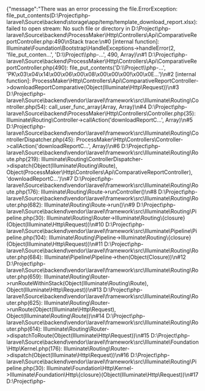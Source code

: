 {"message":"There was an error processing the file.ErrorException: file_put_contents(D:\\Project\\php-laravel\\Source\\backend\\storage\\app\/temp\/template_download_report.xlsx): failed to open stream: No such file or directory in D:\\Project\\php-laravel\\Source\\backend\\ProcessMaker\\Http\\Controllers\\Api\\ComparativeReportController.php:490\nStack trace:\n#0 [internal function]: Illuminate\\Foundation\\Bootstrap\\HandleExceptions->handleError(2, 'file_put_conten...', 'D:\\\\Project\\\\php-...', 490, Array)\n#1 D:\\Project\\php-laravel\\Source\\backend\\ProcessMaker\\Http\\Controllers\\Api\\ComparativeReportController.php(490): file_put_contents('D:\\\\Project\\\\php-...', 'PK\\x03\\x04\\x14\\x00\\x06\\x00\\x08\\x00\\x00\\x00!\\x00\\x0E...')\n#2 [internal function]: ProcessMaker\\Http\\Controllers\\Api\\ComparativeReportController->downloadReportComparative(Object(Illuminate\\Http\\Request))\n#3 D:\\Project\\php-laravel\\Source\\backend\\vendor\\laravel\\framework\\src\\Illuminate\\Routing\\Controller.php(54): call_user_func_array(Array, Array)\n#4 D:\\Project\\php-laravel\\Source\\backend\\ProcessMaker\\Http\\Controllers\\Controller.php(35): Illuminate\\Routing\\Controller->callAction('downloadReportC...', Array)\n#5 D:\\Project\\php-laravel\\Source\\backend\\vendor\\laravel\\framework\\src\\Illuminate\\Routing\\ControllerDispatcher.php(45): ProcessMaker\\Http\\Controllers\\Controller->callAction('downloadReportC...', Array)\n#6 D:\\Project\\php-laravel\\Source\\backend\\vendor\\laravel\\framework\\src\\Illuminate\\Routing\\Route.php(219): Illuminate\\Routing\\ControllerDispatcher->dispatch(Object(Illuminate\\Routing\\Route), Object(ProcessMaker\\Http\\Controllers\\Api\\ComparativeReportController), 'downloadReportC...')\n#7 D:\\Project\\php-laravel\\Source\\backend\\vendor\\laravel\\framework\\src\\Illuminate\\Routing\\Route.php(176): Illuminate\\Routing\\Route->runController()\n#8 D:\\Project\\php-laravel\\Source\\backend\\vendor\\laravel\\framework\\src\\Illuminate\\Routing\\Router.php(682): Illuminate\\Routing\\Route->run()\n#9 D:\\Project\\php-laravel\\Source\\backend\\vendor\\laravel\\framework\\src\\Illuminate\\Routing\\Pipeline.php(30): Illuminate\\Routing\\Router->Illuminate\\Routing\\{closure}(Object(Illuminate\\Http\\Request))\n#10 D:\\Project\\php-laravel\\Source\\backend\\vendor\\laravel\\framework\\src\\Illuminate\\Pipeline\\Pipeline.php(104): Illuminate\\Routing\\Pipeline->Illuminate\\Routing\\{closure}(Object(Illuminate\\Http\\Request))\n#11 D:\\Project\\php-laravel\\Source\\backend\\vendor\\laravel\\framework\\src\\Illuminate\\Routing\\Router.php(684): Illuminate\\Pipeline\\Pipeline->then(Object(Closure))\n#12 D:\\Project\\php-laravel\\Source\\backend\\vendor\\laravel\\framework\\src\\Illuminate\\Routing\\Router.php(659): Illuminate\\Routing\\Router->runRouteWithinStack(Object(Illuminate\\Routing\\Route), Object(Illuminate\\Http\\Request))\n#13 D:\\Project\\php-laravel\\Source\\backend\\vendor\\laravel\\framework\\src\\Illuminate\\Routing\\Router.php(625): Illuminate\\Routing\\Router->runRoute(Object(Illuminate\\Http\\Request), Object(Illuminate\\Routing\\Route))\n#14 D:\\Project\\php-laravel\\Source\\backend\\vendor\\laravel\\framework\\src\\Illuminate\\Routing\\Router.php(614): Illuminate\\Routing\\Router->dispatchToRoute(Object(Illuminate\\Http\\Request))\n#15 D:\\Project\\php-laravel\\Source\\backend\\vendor\\laravel\\framework\\src\\Illuminate\\Foundation\\Http\\Kernel.php(176): Illuminate\\Routing\\Router->dispatch(Object(Illuminate\\Http\\Request))\n#16 D:\\Project\\php-laravel\\Source\\backend\\vendor\\laravel\\framework\\src\\Illuminate\\Routing\\Pipeline.php(30): Illuminate\\Foundation\\Http\\Kernel->Illuminate\\Foundation\\Http\\{closure}(Object(Illuminate\\Http\\Request))\n#17 D:\\Project\\php-
